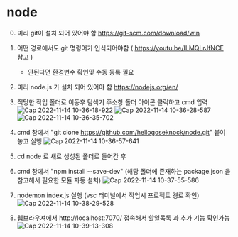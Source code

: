 # node

0. 미리 git이 설치 되어 있어야 함 https://git-scm.com/download/win
1. 어떤 경로에서도 git 명령어가 인식되어야함 ( https://youtu.be/ILMQLrJfNCE 참고 ) 
    -  안된다면 환경변수 확인및 수동 등록 필요
2. 미리 node.js 가 설치 되어 있어야 함 https://nodejs.org/en/
4. 적당한 작업 폴더로 이동후 탐색기 주소창 폴더 아이콘 클릭하고 cmd 입력
![Cap 2022-11-14 10-36-18-922](https://user-images.githubusercontent.com/61546237/201557835-ecf2a31e-fb7b-449d-a4b2-0e662d89663f.png)
![Cap 2022-11-14 10-36-28-587](https://user-images.githubusercontent.com/61546237/201557878-c597e147-4923-49fe-bad2-11b4439bf5ca.png)
![Cap 2022-11-14 10-36-35-702](https://user-images.githubusercontent.com/61546237/201557882-a0cd73e6-891c-4cc8-afa0-c9f08ea469fe.png)

5. cmd 창에서 "git clone https://github.com/hellogoseknock/node.git" 붙여놓고 실행
![Cap 2022-11-14 10-36-57-641](https://user-images.githubusercontent.com/61546237/201557909-c37fe7b2-ef66-48ac-ab91-147bc14a5014.png)

6. cd node 로 새로 생성된 폴더로 들어간 후
7. cmd 창에서 "npm install --save-dev" (해당 폴더에 존재하는 package.json 을 참고해서 필요한 모듈 자동 설치)
![Cap 2022-11-14 10-37-55-586](https://user-images.githubusercontent.com/61546237/201557932-1774abcc-9877-4ec3-878e-34016cc473c5.png)

8. nodemon index.js 실행 (vsc 터미널에서 작업시 프로젝트 경로 확인)
![Cap 2022-11-14 10-38-29-528](https://user-images.githubusercontent.com/61546237/201557944-1c2345c1-3ffa-48fc-9780-5f4c391afd38.png)

9. 웹브라우져에서 http://localhost:7070/ 접속해서 할일목록 과 추가 기능 확인가능  
![Cap 2022-11-14 10-39-13-308](https://user-images.githubusercontent.com/61546237/201557949-c21f62a3-a719-40c9-97e0-b8525a427e24.png)


